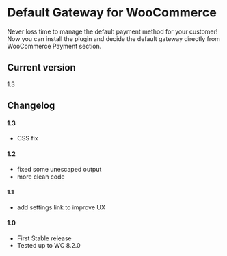 # Default Gateway for WooCommerce
Never loss time to manage the default payment method for your customer!
Now you can install the plugin and decide the default gateway directly from WooCommerce Payment section.

## Current version
1.3

## Changelog
#### 1.3
+ CSS fix
#### 1.2
+ fixed some unescaped output
+ more clean code
#### 1.1
+ add settings link to improve UX
#### 1.0
+ First Stable release
+ Tested up to WC 8.2.0
